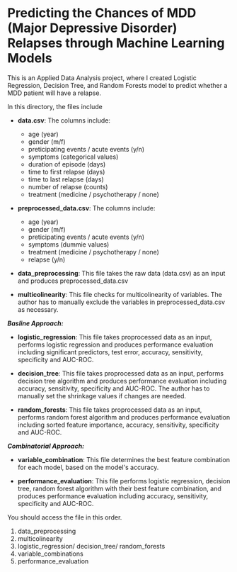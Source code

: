 # Predicting the Chances of MDD (Major Depressive Disorder) Relapses through Machine Learning Models

This is an Applied Data Analysis project, where I created Logistic Regression, Decision Tree, and Random Forests model to predict whether a MDD patient will have a relapse.

In this directory, the files include

* **data.csv**: The columns include:
  * age (year)
  * gender (m/f)
  * preticipating events / acute events (y/n)
  * symptoms (categorical values)
  * duration of episode (days)
  * time to first relapse (days)
  * time to last relapse (days)
  * number of relapse (counts)
  * treatment (medicine / psychotherapy / none)

* **preprocessed_data.csv**: The columns include:
  * age (year)
  * gender (m/f)
  * preticipating events / acute events (y/n)
  * symptoms (dummie values)
  * treatment (medicine / psychotherapy / none)
  * relapse (y/n)

* **data_preprocessing**: This file takes the raw data (data.csv) as an input and produces preprocessed_data.csv

* **multicolinearity**: This file checks for multicolinearity of variables. The author has to manually exclude the variables in preprocessed_data.csv as necessary.


***Basline Approach:***

* **logistic_regression**: This file takes proprocessed data as an input, performs logistic regression and produces performance evaluation including significant predictors, test error, accuracy, sensitivity, specificity and AUC-ROC.

* **decision_tree**: This file takes proprocessed data as an input, performs decision tree algorithm and produces performance evaluation including accuracy, sensitivity, specificity and AUC-ROC. The author has to manually set the shrinkage values if changes are needed.

* **random_forests**: This file takes proprocessed data as an input, performs random forest algorithm and produces performance evaluation including sorted feature importance, accuracy, sensitivity, specificity and AUC-ROC.


***Combinatorial Approach:***

* **variable_combination**: This file determines the best feature combination for each model, based on the model's accuracy.

* **performance_evaluation**: This file performs logistic regression, decision tree, random forest algorithm with their best feature combination, and produces performance evaluation including accuracy, sensitivity, specificity and AUC-ROC.


You should access the file in this order.
1. data_preprocessing
2. multicolinearity
3. logistic_regression/ decision_tree/ random_forests
4. variable_combinations
5. performance_evaluation
